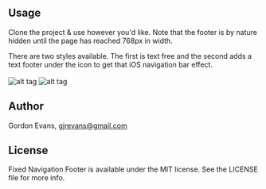 ## Usage
Clone the project & use however you'd like. Note that the footer is by nature hidden until the page has reached 768px in width.

There are two styles available. The first is text free and the second adds a text footer under the icon to get that iOS navigation bar effect.
<br /><br />
![alt tag](https://s3.amazonaws.com/gordons-images/fixed-footer.png)
![alt tag](https://s3.amazonaws.com/gordons-images/fixed-footer-with-text.png)


## Author
Gordon Evans, gjrevans@gmail.com

## License
Fixed Navigation Footer is available under the MIT license. See the LICENSE file for more info.
